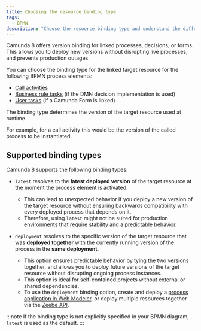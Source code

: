 ```yaml
---
title: Choosing the resource binding type
tags:
  - BPMN
description: "Choose the resource binding type and understand the differences between 'latest' and 'deployment' binding for linked resources."
---
```


Camunda 8 offers version binding for linked processes, decisions, or forms. This allows you to deploy new versions without disrupting live processes, and prevents production outages.

You can choose the binding type for the linked target resource for the following BPMN process elements:

- [Call activities](/docs/components/modeler/bpmn/call-activities/call-activities.md#defining-the-called-process)
- [Business rule tasks](/docs/components/modeler/bpmn/business-rule-tasks/business-rule-tasks.md#defining-a-called-decision) (if the DMN decision implementation is used)
- [User tasks](/docs/components/modeler/bpmn/user-tasks/user-tasks.md#user-task-forms) (if a Camunda Form is linked)

The binding type determines the version of the target resource used at runtime.

For example, for a call activity this would be the version of the called process to be instantiated.

## Supported binding types

Camunda 8 supports the following binding types:

- `latest` resolves to the **latest deployed version** of the target resource at the moment the process element is activated.

  - This can lead to unexpected behavior if you deploy a new version of the target resource without ensuring backwards compatibility with every deployed process that depends on it.
  - Therefore, using `latest` might not be suited for production environments that require stability and a predictable behavior.

- `deployment` resolves to the specific version of the target resource that was **deployed together** with the currently running version of the process in the **same deployment**.
  - This option ensures predictable behavior by tying the two versions together, and allows you to deploy future versions of the target resource without disrupting ongoing process instances.
  - This option is ideal for self-contained projects without external or shared dependencies.
  - To use the `deployment` binding option, create and deploy a [process application in Web Modeler](/docs/components/modeler/web-modeler/process-applications.md#deploy-and-run-a-process-application), or deploy multiple resources together via the [Zeebe API](/docs/apis-tools/zeebe-api/gateway-service.md#deployresource-rpc).

:::note
If the binding type is not explicitly specified in your BPMN diagram, `latest` is used as the default.
:::
